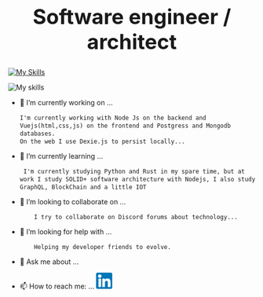 <h1 style="font-size: 42px;text-align: center;">Software engineer / architect</h1>

[![My Skills](https://skillicons.dev/icons?i=docker,nodejs,typescript,js,html,css,vuejs,mongodb,postgres,mysql,prisma)](https://skillicons.dev)

![My skills](https://github-readme-stats.vercel.app/api/top-langs/?username=theluposki&layout=compact&langs_count=16&theme=dark%22)

- 🔭 I’m currently working on ...
  <!-- 🔭 Atualmente estou trabalhando em... -->
      I'm currently working with Node Js on the backend and Vuejs(html,css,js) on the frontend and Postgress and Mongodb databases.
      On the web I use Dexie.js to persist locally...
- 🌱 I’m currently learning ...
  <!--  🌱 Estou aprendendo... -->
       I'm currently studying Python and Rust in my spare time, but at work I study SOLID+ software architecture with Nodejs, I also study GraphQL, BlockChain and a little IOT
- 👯 I’m looking to collaborate on ...
  <!-- 👯  Procuro colaborar...-->
          I try to collaborate on Discord forums about technology...
- 🤔 I’m looking for help with ...
  <!-- 🤔 Estou procurando ajuda com... -->
          Helping my developer friends to evolve.
- 💬 Ask me about ...
<!-- 💬 Pergunte-me sobre ... -->
- 📫 How to reach me: ...
  <!-- - 📫 Como chegar até mim: ... -->
    <a href="https://www.linkedin.com/in/lucas-pereira-238688238/">  
        <img src="assets/linkedin.png" width="33px">
    </a>
